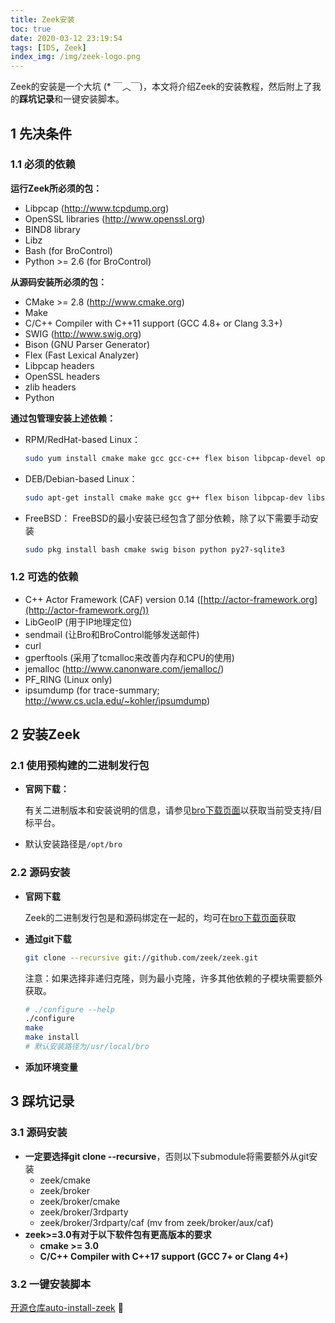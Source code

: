 ```yaml
---
title: Zeek安装
toc: true
date: 2020-03-12 23:19:54
tags: [IDS, Zeek]
index_img: /img/zeek-logo.png
---
```


Zeek的安装是一个大坑  (* ￣︿￣)，本文将介绍Zeek的安装教程，然后附上了我的**踩坑记录**和一键安装脚本。

<!--more-->

## 1 先决条件

### 1.1 必须的依赖

**运行Zeek所必须的包：**

- Libpcap (http://www.tcpdump.org)
- OpenSSL libraries (http://www.openssl.org)
- BIND8 library
- Libz
- Bash (for BroControl)
- Python >= 2.6 (for BroControl)

**从源码安装所必须的包：**

- CMake >= 2.8 (http://www.cmake.org)
- Make
- C/C++ Compiler with C++11 support (GCC 4.8+ or Clang 3.3+)
- SWIG (http://www.swig.org)
- Bison (GNU Parser Generator)
- Flex (Fast Lexical Analyzer)
- Libpcap headers
- OpenSSL headers
- zlib headers
- Python

**通过包管理安装上述依赖：**

- RPM/RedHat-based Linux：

  ```bash
  sudo yum install cmake make gcc gcc-c++ flex bison libpcap-devel openssl-devel python-devel swig zlib-devel
  ```

- DEB/Debian-based Linux：

  ```Bash
  sudo apt-get install cmake make gcc g++ flex bison libpcap-dev libssl-dev python-dev swig zlib1g-dev
  ```

- FreeBSD： FreeBSD的最小安装已经包含了部分依赖，除了以下需要手动安装

  ```bash
  sudo pkg install bash cmake swig bison python py27-sqlite3
  ```

### 1.2 可选的依赖

- C++ Actor Framework (CAF) version 0.14 ([http://actor-framework.org](http://actor-framework.org/))
- LibGeoIP (用于IP地理定位)
- sendmail (让Bro和BroControl能够发送邮件)
- curl
- gperftools (采用了tcmalloc来改善内存和CPU的使用)
- jemalloc (http://www.canonware.com/jemalloc/)
- PF_RING (Linux only)
- ipsumdump (for trace-summary; http://www.cs.ucla.edu/~kohler/ipsumdump)

## 2 安装Zeek

### 2.1 使用预构建的二进制发行包

- **官网下载：**

  有关二进制版本和安装说明的信息，请参见[bro下载页面](https://www.bro.org/download/index.html)以获取当前受支持/目标平台。

- 默认安装路径是`/opt/bro`

### 2.2 源码安装

- **官网下载**

  Zeek的二进制发行包是和源码绑定在一起的，均可在[bro下载页面](https://www.bro.org/download/index.html)获取

- **通过git下载**

  ```bash
  git clone --recursive git://github.com/zeek/zeek.git
  ```

  注意：如果选择非递归克隆，则为最小克隆，许多其他依赖的子模块需要额外获取。

  ```bash
  # ./configure --help 
  ./configure
  make
  make install
  # 默认安装路径为/usr/local/bro
  ```

- **添加环境变量**

## 3 踩坑记录

### 3.1 源码安装

- **一定要选择git clone --recursive**，否则以下submodule将需要额外从git安装
  - zeek/cmake
  - zeek/broker
  - zeek/broker/cmake
  - zeek/broker/3rdparty
  - zeek/broker/3rdparty/caf (mv from zeek/broker/aux/caf)
- **zeek>=3.0有对于以下软件包有更高版本的要求**
  - **cmake >= 3.0**
  - **C/C++ Compiler with C++17 support (GCC 7+ or Clang 4+)**

### 3.2 一键安装脚本

[开源仓库auto-install-zeek](https://github.com/QGrain/auto-install-zeek) :rainbow: